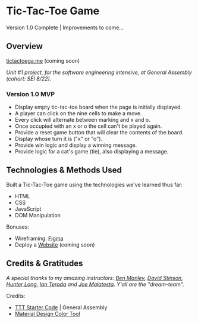# Tic-Tac-Toe Game

Version 1.0 Complete | Improvements to come...
## Overview

[tictactoega.me](https://tictactoeg.me/) (coming soon)

*Unit #1 project, for the software engineering intensive, at General Assembly (cohort: SEI 8/22).*

### Version 1.0 MVP

- Display empty tic-tac-toe board when the page is initially displayed.
- A player can click on the nine cells to make a move.
- Every click will alternate between marking and x and o.
- Once occupied with an x or o the cell can't be played again.
- Provide a reset game button that will clear the contents of the board.
- Display whose turn it is ("x" or "o").
- Provide win logic and display a winning message.
- Provide logic for a cat's game (tie), also displaying a message.

## Technologies & Methods Used

Built a Tic-Tac-Toe game using the technologies we've learned thus far:

- HTML
- CSS
- JavaScript
- DOM Manipulation

Bonuses:

- Wireframing: [Figma](https://www.figma.com/)
- Deploy a [Website](https://tictactoeg.me/) (coming soon)

## Credits & Gratitudes

*A special thanks to my amazing instructors: [Ben Manley](https://github.com/ManliestBen), [David Stinson](https://github.com/DavidStinson), [Hunter Long](https://github.com/whlong1), [Ian Terada](https://github.com/teradaian) and [Joe Malatesta](https://github.com/JoeMalatesta). Y'all are the "dream-team".*

Credits:

- [TTT Starter Code](https://github.com/SEI-Remote/ttt-weekend) | General Assembly
- [Material Design Color Tool](https://material.io/resources/color/)
